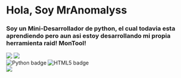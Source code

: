 <h1>Hola, Soy MrAnomalyss</h1>
<h3>Soy un Mini-Desarrollador de python, el cual todavia esta aprendiendo pero aun asi estoy desarrollando mi propia herramienta raid! MonTool!</h3>
<img src="https://img.shields.io/github/followers/MrAnomalyss.svg?style=social&label=Follow&maxAge=2592000">
<img src="https://img.shields.io/badge/Visual_Studio-5C2D91?style=for-the-badge&logo=visual%20studio&logoColor=white">
<div class="image-container">
        <img src="https://img.shields.io/badge/Python-14354C?style=for-the-badge&logo=python&logoColor=white" alt="Python badge">
        <img src="https://img.shields.io/badge/HTML5-E34F26?style=for-the-badge&logo=html5&logoColor=white" alt="HTML5 badge">
    </div>
<img src="https://github-readme-stats.vercel.app/api?username=MrAnomalyss&theme=blue-green">






